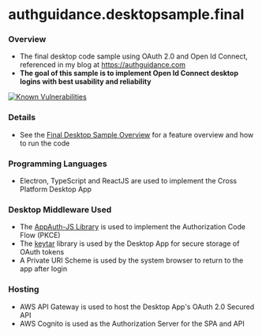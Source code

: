 # authguidance.desktopsample.final

### Overview

* The final desktop code sample using OAuth 2.0 and Open Id Connect, referenced in my blog at https://authguidance.com
* **The goal of this sample is to implement Open Id Connect desktop logins with best usability and reliability**

[![Known Vulnerabilities](https://snyk.io/test/github/gary-archer/authguidance.desktopsample.final/badge.svg)](https://snyk.io/test/github/gary-archer/authguidance.desktopsample.final)

### Details

* See the [Final Desktop Sample Overview](https://authguidance.com/2018/01/26/final-desktop-sample-overview/) for a feature overview and how to run the code

### Programming Languages

* Electron, TypeScript and ReactJS are used to implement the Cross Platform Desktop App

### Desktop Middleware Used

* The [AppAuth-JS Library](https://github.com/openid/AppAuth-JS/blob/master/README.md) is used to implement the Authorization Code Flow (PKCE)
* The [keytar](https://github.com/atom/node-keytar) library is used by the Desktop App for secure storage of OAuth tokens
* A Private URI Scheme is used by the system browser to return to the app after login

### Hosting
* AWS API Gateway is used to host the Desktop App's OAuth 2.0 Secured API
* AWS Cognito is used as the Authorization Server for the SPA and API
